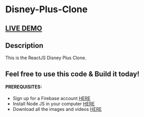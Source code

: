 # Disney-Plus-Clone
## <a href="https://disney-clone-d1e27.firebaseapp.com" target="_blank">LIVE DEMO</a>

## Description
This is the ReactJS Disney Plus Clone.
## Feel free to use this code & Build it today!

#### PREREQUISITES:
- Sign up for a Firebase account <a href='https://firebase.google.com'>HERE</a>
- Install Node JS in your computer <a href='https://nodejs.org/en/'>HERE</a>
- Download all the images and videos <a href='https://drive.google.com/drive/folders/13SvUkXPh7ZC1FRtp62VKFi572elZyxi8?usp=sharing'>HERE</a>

